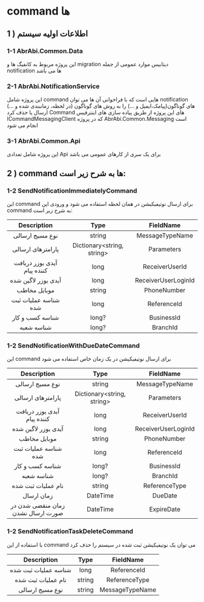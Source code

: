 # command ها 

## 1 ) اطلاعات اولیه سیستم
### 1-1 AbrAbi.Common.Data
این پروژه مربوط به کانفیگ ها و migration  دیتابیس موارد عمومی از جمله notification ها می باشد
### 2-1 AbrAbi.NotificationService
این پروژه شامل command هایی است که با فراخوانی آن ها می توان notification  های گوناگون(پیامک،ایمیل و ...) را به روش های گوناگون (در لحظه، زمانبندی شده و ...) ارسال یا حذف کرد
Command های این پروژه از طریق پیاده سازی های اینترفیس  ICommandMessagingClient  که در پروژه AbrAbi.Common.Messaging است انجام می شود
### 3-1	AbrAbi.Common.Api
این پروژه شامل تعدادی Api برای یک سری از کارهای عمومی می باشد


## 2 ) command ها به شرح زیر است:
### 1-2 SendNotificationImmediatelyCommand
این command  برای ارسال نوتیفیکیشن در همان لحظه استفاده می شود و ورودی این command به شرح زیر است: 

| Description  | Type| FieldName  |
|:----:|:-------------:|:---:|
| نوع مسیج ارسالی | string         | MessageTypeName  |
| پارامترهای ارسالی | Dictionary<string, string>        | Parameters  |
| آیدی یوزر دریافت کننده پیام | long         | ReceiverUserId  |
| آیدی یوزر لاگین شده | long        | ReceiverUserLoginId  |
| موبایل مخاطب | string         | PhoneNumber  |
| شناسه عملیات ثبت شده | long        | ReferenceId  |
| شناسه کسب و کار | long?        | BusinessId  |
| شناسه شعبه | long?        | BranchId  |

### 1-2 SendNotificationWithDueDateCommand
این command برای ارسال نوتیفیکیشن در یک زمان خاص استفاده می شود

| Description  | Type| FieldName  |
|:----:|:-------------:|:---:|
| نوع مسیج ارسالی | string     | MessageTypeName  |
| پارامترهای ارسالی | Dictionary<string, string>        | Parameters  |
| آیدی یوزر دریافت کننده پیام | long     | ReceiverUserId  |
| آیدی یوزر لاگین شده | long     | ReceiverUserLoginId  |
| موبایل مخاطب | string         | PhoneNumber  |
| شناسه عملیات ثبت شده | long     | ReferenceId  |
| شناسه کسب و کار | long?     | BusinessId  |
| شناسه شعبه | long?    | BranchId  |
| نام عملیات ثبت شده| string     | ReferenceType  |
| زمان ارسال| DateTime      | DueDate  |
| زمان منقضی شدن در صورت ارسال نشدن| DateTime    | ExpireDate  |

### 1-2 SendNotificationTaskDeleteCommand
با استفاده از این command می توان یک نوتیفیکیشن ثبت شده در سیستم را حذف کرد

| Description  | Type| FieldName  |
|:----:|:-------------:|:---:|
| شناسه عملیات ثبت شده | long        | ReferenceId  |
| نام عملیات ثبت شده| string       | ReferenceType  |
| نوع مسیج ارسالی| string       | MessageTypeName  |


